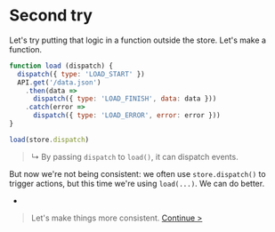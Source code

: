 # Second try

Let's try putting that logic in a function outside the store. Let's make a function.

```js
function load (dispatch) {
  dispatch({ type: 'LOAD_START' })
  API.get('/data.json')
    .then(data =>
      dispatch({ type: 'LOAD_FINISH', data: data }))
    .catch(error =>
      dispatch({ type: 'LOAD_ERROR', error: error }))
}

load(store.dispatch)
```

> ↳ By passing `dispatch` to `load()`, it can dispatch events.

But now we're not being consistent: we often use `store.dispatch()` to trigger actions, but this time we're using `load(...)`. We can do better.

-

> Let's make things more consistent. [Continue >](redux-thunk.md)
